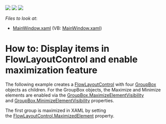 <!-- default badges list -->
![](https://img.shields.io/endpoint?url=https://codecentral.devexpress.com/api/v1/VersionRange/128654202/10.1.4%2B)
[![](https://img.shields.io/badge/Open_in_DevExpress_Support_Center-FF7200?style=flat-square&logo=DevExpress&logoColor=white)](https://supportcenter.devexpress.com/ticket/details/E2260)
[![](https://img.shields.io/badge/📖_How_to_use_DevExpress_Examples-e9f6fc?style=flat-square)](https://docs.devexpress.com/GeneralInformation/403183)
<!-- default badges end -->
<!-- default file list -->
*Files to look at*:

* [MainWindow.xaml](./CS/FlowLayoutControl_GroupBox/MainWindow.xaml) (VB: [MainWindow.xaml](./VB/FlowLayoutControl_GroupBox/MainWindow.xaml))
<!-- default file list end -->
# How to: Display items in FlowLayoutControl and enable maximization feature 


<p>The following example creates a <a href="https://documentation.devexpress.com/#WPF/CustomDocument8148">FlowLayoutControl</a> with four <a href="https://documentation.devexpress.com/#WPF/clsDevExpressXpfLayoutControlGroupBoxtopic">GroupBox</a> objects as children. For the GroupBox objects, the Maximize and Minimize elements are enabled via the <a href="https://documentation.devexpress.com/#WPF/DevExpressXpfLayoutControlGroupBox_MaximizeElementVisibilitytopic">GroupBox.MaximizeElementVisibility</a> and <a href="https://documentation.devexpress.com/#WPF/DevExpressXpfLayoutControlGroupBox_MinimizeElementVisibilitytopic">GroupBox.MinimizeElementVisibility</a> properties.</p>
<p>The first group is maximized in XAML by setting the <a href="https://documentation.devexpress.com/#WPF/DevExpressXpfLayoutControlFlowLayoutControl_MaximizedElementtopic">FlowLayoutControl.MaximizedElement</a> property.</p>

<br/>



